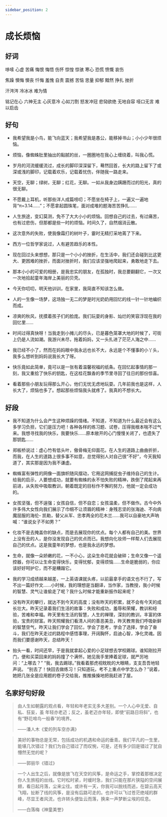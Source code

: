 ```yaml
---
sidebar_position: 2
---
```


# 成长烦恼

## 好词

哆嗦 心虚 苦痛 悔恨 悔悟 伤怀 惊惶 惊骇 寒心 恐慌 愤慨 哀伤 

焦躁 懊悔 懊丧 忏悔 羞愧 自责 震撼 苦恼 思量 抑郁 黯然 挣扎 挫折
  
汗涔涔 冷冰冰 难为情 

铭记在心 六神无主 心灰意冷 心如刀割 怒发冲冠 悲恸欲绝 无地自容 哑口无言 难以启齿 

## 好句

- 我希望我是小鸟，能飞向蓝天；我希望我是愚公，能移掉书山；小小少年很烦恼。 

- 烦恼，像蜘蛛肚里抽出的黏腻的丝，一圈圈地在我心上缠绕着，叫我心慌。 

- 岁月的河流缓缓流过，成长的脚印深深留下，蓦然回首，长大的路上留下了或深或浅的脚印，记载着欢乐，记载着忧伤，伴随我一路走来。 

- 天空，无聊；绿树，无聊；红花，无聊。一如从我身边蹒跚而过的阳光，真的很无聊。

- 不愿戴上耳机，听那些洋人成篇唠叨；不愿坐在椅子上，一遍又一遍地背“π=3.14……”；不愿拿起圆珠笔，面对成堆的题海苦苦挣扎……
  
- 人生旅途，变幻莫测，免不了大大小小的烦恼。回想自己的过去，有过痛苦，也有过悲伤，但那都是些一时的烦恼。时间久了，自然烟消云散。 

- 这次意外的失败，使我像霜打的树叶子，霎时无精打采地蔫了下来。

- 西方一位哲学家说过，人有避苦趋乐的本性。 

- 现在回过头来想想，那只是一个小小的挫折，在生活中，我们还会碰到比这更大、更困难的挫折，而面对挫折时，我们应该坚强地爬起来，勇敢地走下去。 

- 那本小小的可爱的相册，是我忠实的朋友，在孤独时，我总要翻翻它，一次又一次地拾起童年海岸上美丽的贝壳。 

- 今天你叨叨，明天他训训，在家里，我简直不知该怎么做。 

- 人的一生像一场梦，这场独一无二的梦是时光奶奶用回忆的线一针一针地编织而成。 

- 凉爽的秋风，抚摸着孩子们的脸庞。我们玩耍的身影、灿烂的笑容浮现在我的回忆里…… 

- 时间过得真快呀！当我走到小摊儿的尽头，已是暮色笼罩大地的时候了，可街上仍是人流如潮。我游兴未尽，拖着妈妈，又一头扎进了茫茫人海之中…… 

- 我已经不小了，然而在妈妈眼中我永远也长不大，永远是个不懂事的小丫头，我多么想听到妈妈说我长大了呀。 

- 快乐竟如此简单，竟可以是一张有着温馨祝福的纸条。在回忆起事情的那一刻，我又重拾了快乐的钥匙，在这桂花飘香的季节里寻回了往日的那份惊喜。 

- 看着那些小朋友玩得那么开心，他们无忧无虑地玩耍。几年前我也是这样，人长大了，烦恼也多了。想起那些烦恼我头就疼了。我真的不想长大。 

## 好段

- 我不知道为什么会产生这种烦躁的情绪。不知道，不知道为什么最近会有这么多学习负担，它们是压力吧！各种各样的练习题、试卷，压得我根本喘不过气来。我想寻找我的快乐，我要快乐……原本敞开的心门慢慢关闭了，也遗失了那钥匙…… 
 
- 郑板桥说过：虚心竹有低头叶，傲骨梅无仰面花。在人生的道路上曲曲折折，而我，在人生的道路上很多事不如意，总觉得别人对自己很“不好”，今天我知道了，其实那是因为我不谦虚。 

- 蜘蛛富有弹性的网像一面旗帜随风摆动，它用这网捕捉虫子维持自己的生计。给我的启示，人要想成功，就要有蜘蛛的永不怕失败的精神，跌倒了爬起来再前进，从失败中吸取教训，朝着既定的目标作不懈的努力，他就一定会成功的。 
  
- 女孩坚强，但不逞强；女孩自信，但不自恋；女孩温柔，但不做作。古今中外许多伟大女性向我们展示了巾帼不让须眉的精神：身残志坚的张海迪、不向病魔屈服的海伦- 凯勒，替父从军、忠孝两全的花木兰……我可以自豪地大声呐喊：“谁说女子不如男？” 

- 化妆不是去掩盖你的缺点，而是去展现你的优点。每个人都有自己的美。世界上没有丑的人，是你没发现自己的优点而已。我想向化妆师一样帮人们去展现自己的优点。这是我童年的梦想，也是我永远的梦想。 

- 生命，就像一朵娇嫩的花，一不小心，这朵生命花就会破碎；生命又像一个遥控器，你可以让生命变得快乐，变得忧郁，变得烦恼……生命是脆弱的，你应该好好呵护它，而不是糟蹋它。 

- 我的学习成绩越来越差，一上英语课就头疼，以前最拿手的语文也不行了，写不出一篇好作文……小时候，我的理想是当翻译，当作家，当教授，我小时候的智慧、灵气让谁偷走了呢？我什么时候才能重新振作起来呢？ 

- 没有昨天的攀行，就达不到今天的高度；没有昨天的积累，就不会有今天的成长壮大。昨天记录着我们生活的故事：失败和成功，羞辱和荣耀，教训和经验，苦难和幸福。昨天里有生活的智慧，人生的禅理，深刻的教训，丰富的体验，宝贵的财富。昨天照耀我们看清人间的善恶美丑，昨天教育我们呼吸新鲜的智慧空气，昨天让我们学会了回忆，学会了思考，学会了选择，学会了奋斗，我们在昨天走过的路程中感悟事理，开阔胸怀，启迪心智，净化灵魂。因而我们要感谢昨天，总结昨天！ 

- 抬头一看，时间还早，于是我就拿起心爱的小足球想去学校踢球。谁知刚拉开门，便和买菜回来的妈妈撞了个满怀。她见我手里捧着足球，就严厉地问：“上哪去？” 
“我，我去踢球。”我看着那虎视眈眈的大眼睛，支支吾吾地轻声说。 
“别去了！快回去做练习！只知道玩，考不上重点中学怎么办？”说着，她把几张全是应用题的卷子交给我，推推搡搡地把我赶进了屋。

## 名家好句好段

> 由人生如朝露的观点看，年轻和年老实无多大差别。一个人心中无爱、自私、狂妄，虽 年轻亦老迈；反之，虽老迈亦年轻，即使“前路日将斜”，也有“野花啼鸟一般春”的境界。 
>
> ——潘人木《爱的列车空亦满》 

> 美好的事物总是无常，包括成功的机遇和命运的垂青。我们平凡的一生里，能堪几次错过？我们为自己错过了而叹惋，可是，还有多少回是错过了犹自懵然无觉的呢？ 
>
> ——郭丽华《错过》 

> 一个人出生之后，就像是放飞在天空的风筝，是命运之手，掌控着那根决定你人生旅程的丝线。它时松时紧，时缓时急，我们只能在那片狭隘的空间展翅，看日起月落，尘来尘往。或许有一天，你我可以脱线而逃，在碧云高天飞翔，扯断了线的风筝，是没有后路可走的。也许可以飞过苍茫绝域的群峰，尽显王者风流，也许转头便坠云而落，换来一声梦断尘埃的叹息。
>
> ——白落梅《神童美誉》 
